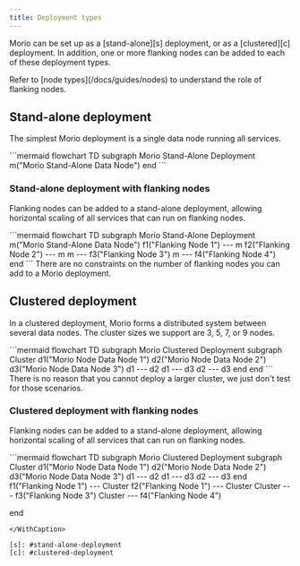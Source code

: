 ```yaml
---
title: Deployment types
---
```


Morio can be set up as a [stand-alone][s] deployment, or as a [clustered][c]
deployment. In addition, one or more flanking nodes can be added to each of
these deployment types.

<Related>
Refer to [node types](/docs/guides/nodes) to understand the role of flanking nodes.
</Related>

## Stand-alone deployment

The simplest Morio deployment is a single data node running all services.

<WithCaption caption="Schematic overview of a stand-alone deployment">
```mermaid
flowchart TD
  subgraph Morio Stand-Alone Deployment
    m("Morio Stand-Alone Data Node")
  end
```
</WithCaption>

### Stand-alone deployment with flanking nodes

Flanking nodes can be added to a stand-alone deployment, allowing horizontal
scaling of all services that can run on flanking nodes.

<WithCaption caption="Schematic overview of a stand-alone deployment with flanking nodes">
```mermaid 
flowchart TD
  subgraph Morio Stand-Alone Deployment
    m("Morio Stand-Alone Data Node")
    f1("Flanking Node 1") --- m
    f2("Flanking Node 2") --- m
    m --- f3("Flanking Node 3")
    m --- f4("Flanking Node 4")
  end
```
</WithCaption>

<Note>
There are no constraints on the number of flanking nodes you can add to a Morio deployment.
</Note>

## Clustered deployment

In a clustered deployment, Morio forms a distributed system between several data nodes.
The cluster sizes we support are 3, 5, 7, or 9 nodes.

<WithCaption caption="Schematic overview of a 3-node clustered deployment">
```mermaid
flowchart TD
  subgraph Morio Clustered Deployment
    subgraph Cluster
      d1("Morio Node Data Node 1")
      d2("Morio Node Data Node 2")
      d3("Morio Node Data Node 3")
      d1 --- d2
      d1 --- d3
      d2 --- d3
    end
  end
```
</WithCaption>

<Note>
There is no reason that you cannot deploy a larger cluster, we just don't test for those scenarios.
</Note>

### Clustered deployment with flanking nodes

Flanking nodes can be added to a stand-alone deployment, allowing horizontal
scaling of all services that can run on flanking nodes.

<WithCaption caption="Schematic overview of a 3-node clustered deployment with flanking nodes">
```mermaid
flowchart TD
  subgraph Morio Clustered Deployment
    subgraph Cluster
      d1("Morio Node Data Node 1")
      d2("Morio Node Data Node 2")
      d3("Morio Node Data Node 3")
      d1 --- d2
      d1 --- d3
      d2 --- d3
    end
    f1("Flanking Node 1") --- Cluster
    f2("Flanking Node 1") --- Cluster
    Cluster --- f3("Flanking Node 3")
    Cluster --- f4("Flanking Node 4")

  end
```
</WithCaption>

[s]: #stand-alone-deployment
[c]: #clustered-deployment
